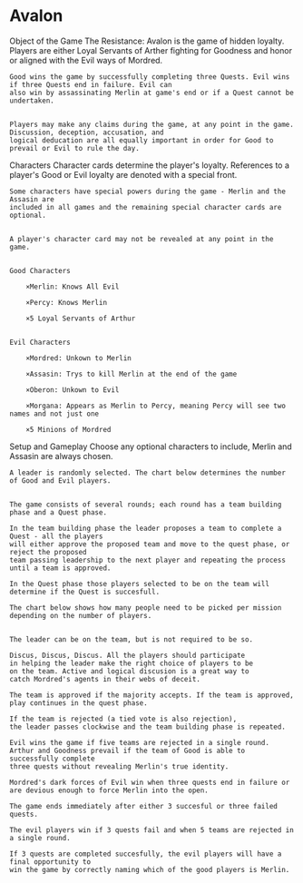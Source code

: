 # Avalon
Object of the Game
    The Resistance: Avalon is the game of hidden loyalty. Players are either Loyal Servants of Arther 
    fighting for Goodness and honor or aligned with the Evil ways of Mordred. 


    Good wins the game by successfully completing three Quests. Evil wins if three Quests end in failure. Evil can
    also win by assassinating Merlin at game's end or if a Quest cannot be undertaken. 

    
    Players may make any claims during the game, at any point in the game. Discussion, deception, accusation, and
    logical deducation are all equally important in order for Good to prevail or Evil to rule the day. 

    
Characters
    Character cards determine the player's loyalty. References to a player's Good or Evil 
    loyalty are denoted with a special front. 


    Some characters have special powers during the game - Merlin and the Assasin are 
    included in all games and the remaining special character cards are optional. 


    A player's character card may not be revealed at any point in the game. 


    Good Characters 

        ×Merlin: Knows All Evil 

        ×Percy: Knows Merlin 

        ×5 Loyal Servants of Arthur 

    
    Evil Characters 

        ×Mordred: Unkown to Merlin 

        ×Assasin: Trys to kill Merlin at the end of the game 

        ×Oberon: Unkown to Evil 

        ×Morgana: Appears as Merlin to Percy, meaning Percy will see two names and not just one 

        ×5 Minions of Mordred
    
Setup and Gameplay
    Choose any optional characters to include, Merlin and Assasin are always chosen. 

    A leader is randomly selected. The chart below determines the number of Good and Evil players.
    

    The game consists of several rounds; each round has a team building phase and a Quest phase. 

    In the team building phase the leader proposes a team to complete a Quest - all the players
    will either approve the proposed team and move to the quest phase, or reject the proposed
    team passing leadership to the next player and repeating the process until a team is approved. 

    In the Quest phase those players selected to be on the team will determine if the Quest is succesfull. 

    The chart below shows how many people need to be picked per mission depending on the number of players.
    

    The leader can be on the team, but is not required to be so. 

    Discus, Discus, Discus. All the players should participate
    in helping the leader make the right choice of players to be 
    on the team. Active and logical discusion is a great way to 
    catch Mordred's agents in their webs of deceit. 

    The team is approved if the majority accepts. If the team is approved,
    play continues in the quest phase. 

    If the team is rejected (a tied vote is also rejection),
    the leader passes clockwise and the team building phase is repeated. 

    Evil wins the game if five teams are rejected in a single round.
    Arthur and Goodness prevail if the team of Good is able to successfully complete
    three quests without revealing Merlin's true identity. 

    Mordred's dark forces of Evil win when three quests end in failure or
    are devious enough to force Merlin into the open. 

    The game ends immediately after either 3 succesful or three failed quests. 

    The evil players win if 3 quests fail and when 5 teams are rejected in a single round. 

    If 3 quests are completed succesfully, the evil players will have a final opportunity to
    win the game by correctly naming which of the good players is Merlin.
